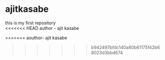 # ajitkasabe
this is my first repository
<br>
<<<<<<< HEAD
author - ajit kasabe

=======
aouthor- ajit kasabe
>>>>>>> b942497bfdc140a80b61175f42b68023d3bbd674
